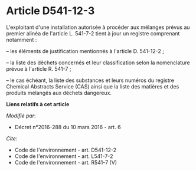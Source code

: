 # Article D541-12-3

L'exploitant d'une installation autorisée à procéder aux mélanges prévus au premier alinéa de l'article L. 541-7-2 tient à
jour un registre comprenant notamment : 

– les éléments de justification mentionnés à l'article D. 541-12-2 ; 

– la liste des déchets concernés et leur classification selon la nomenclature prévue à l'article R. 541-7 ; 

– le cas échéant, la liste des substances et leurs numéros du registre Chemical Abstracts Service (CAS) ainsi que la liste
des matières et des produits mélangés aux déchets dangereux.

**Liens relatifs à cet article**

_Modifié par_:

  - Décret n°2016-288 du 10 mars 2016 - art. 6

_Cite_:

  - Code de l'environnement - art. D541-12-2
  - Code de l'environnement - art. L541-7-2
  - Code de l'environnement - art. R541-7 (V)
